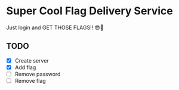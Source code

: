 # Super Cool Flag Delivery Service
Just login and GET THOSE FLAGS!! 😎😤 

## TODO
- [x] Create server
- [x] Add flag
- [ ] Remove password
- [ ] Remove flag

